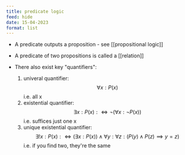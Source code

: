 ```yaml
---
title: predicate logic
feed: hide
date: 15-04-2023
format: list
---
```



- A predicate outputs a proposition - see [[propositional logic]]
- A predicate of two propositions is called a [[relation]]

- There also exist key "quantifiers":
	1. univeral quantifier: $$\forall x: P(x)$$ i.e. all x
	2. existential quantifier: $$\exists x: P(x):\iff \neg(\forall x: \neg P(x))$$ i.e. suffices just one x
	3. unique existential quantifier: $$\exists ! x: P(x): \iff (\exists x: P(x)) \land \forall y: \forall z: (P(y)\land P(z)\implies y=z)$$ i.e. if you find two, they're the same
